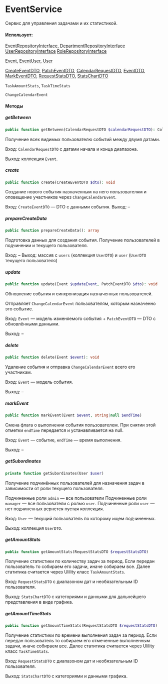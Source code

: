 # EventService

Сервис для управления задачами и их статистикой.

#### Использует:

[EventRepositoryInterface](/app/Repositories/Interfaces/Tasks/EventRepositoryInterface.md), [DepartmentRepositoryInterface](/app/Repositories/Interfaces/User/Department/DepartmentRepositoryInterface.md)
[UserRepositoryInterface](/app/Repositories/Interfaces/User/UserRepositoryInterface.md)
[RoleRepositoryInterface](/app/Repositories/Interfaces/Roles/RoleRepositoryInterface.md)

[Event](/app/Models/Tasks/Event.md), [EventUser](/app/Models/Tasks/EventUser.md), [User](/app/Models/User/User.md)

[CreateEventDTO](/app/DTO/Tasks/Event/CreateEventDTO.md), [PatchEventDTO](/app/DTO/Tasks/Event/PatchEventDTO.md), [CalendarRequestDTO](/app/DTO/Tasks/Event/CalendarRequestDTO.md), [EventDTO](/app/DTO/Tasks/Event/EventDTO.md), [MarkEventDTO](/app/DTO/Tasks/Event/MarkEventDTO.md), [RequestStatsDTO](/app/DTO/Tasks/Stats/RequestStatsDTO.md), [StatsChartDTO](/app/DTO/Tasks/Stats/StatsChartDTO.md)

`TaskAmountStats`, `TaskTimeStats`

`ChangeCalendarEvent`

#### Методы

##### getBetween

```php
public function getBetween(CalendarRequestDTO $calendarRequestDTO): Collection
```

Получение всех видимых пользователю событий между двумя датами.

Вход: `CalendarRequestDTO` с датами начала и конца диапазона.

Выход: коллекция `Event`.

##### create

```php
public function create(CreateEventDTO $dto): void
```

Создание нового события назначенным на него пользователям и оповещение участников через `ChangeCalendarEvent`.

Вход: `CreateEventDTO` — DTO с данными события.
Выход: –

##### prepareCreateData

```php
public function prepareCreateData(): array
```

Подготовка данных для создания события. Получение пользователей в подчинении и текущего пользователя.

Вход: –
Выход: массив с `users` (коллекция `UserDTO`) и `user` (`UserDTO` текущего пользователя)

##### update

```php
public function update(Event $updateEvent, PatchEventDTO $dto): void
```

Обновление события и синхронизация назначенных пользователей.

Отправляет `ChangeCalendarEvent` пользователям, которым назначенно это событие.

Вход: `Event` — модель изменяемого события + `PatchEventDTO` — DTO с обновлёнными данными.

Выход: –

##### delete

```php
public function delete(Event $event): void
```

Удаление события и отправка `ChangeCalendarEvent` всего его участникам.

Вход: `Event` — модель события.

Выход: –

##### markEvent

```php
public function markEvent(Event $event, string|null $endTime)
```

Смена флага о выполнении события пользователем. При снятии этой отметки `endTime` передается и устанавливается на null.

Вход: `Event` — событие, `endTime` — время выполнения.

Выход: –

##### getSubordinates

```php
private function getSubordinates(User $user)
```

Получение подчинённых пользователей для назначения задач в зависимости от роли текущего пользователя.

Подчиненные роли `admin` — все пользователи
Подчиненные роли `manager` — все пользователи с ролью `user`.
Подчиненные роли `user` — нет подчиненных вернется пустая коллекция.

Вход: `User` — текущий пользователь по которому ищем подчиненных.

Выход: коллекция `UserDTO`.

##### getAmountStats

```php
public function getAmountStats(RequestStatsDTO $requestStatsDTO)
```

Получение статистики по количеству задач за период. Если передан пользователь то собираем его задачи, иначе собираем все. Далее статитика считается через Ulility класс `TaskAmountStats`.

Вход: `RequestStatsDTO` с диапазоном дат и необязательным ID пользователя.

Выход: `StatsChartDTO` с категориями и данными для дальнейшего представления в виде графика.

##### getAmountTimeStats

```php
public function getAmountTimeStats(RequestStatsDTO $requestStatsDTO)
```

Получение статистики по времени выполнения задач за период. Если передан пользователь то собираем его отмеченные выполненным задачи, иначе собираем все. Далее статитика считается через Ulility класс `TaskTimeStats`.

Вход: `RequestStatsDTO` с диапазоном дат и необязательным ID пользователя.

Выход: `StatsChartDTO` с категориями и данными графика.
